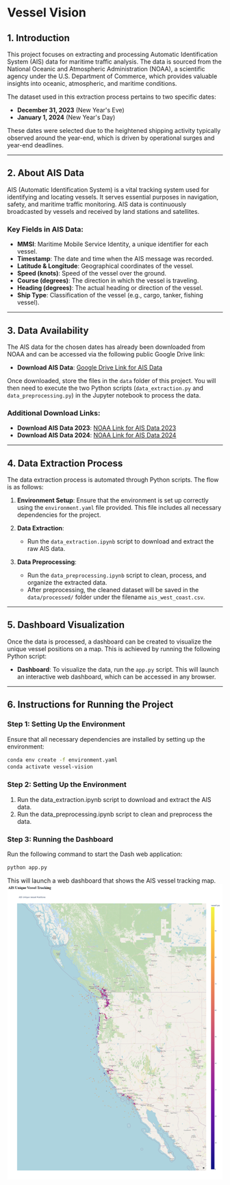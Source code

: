 # Vessel Vision

## 1. Introduction
This project focuses on extracting and processing Automatic Identification System (AIS) data for maritime traffic analysis. The data is sourced from the National Oceanic and Atmospheric Administration (NOAA), a scientific agency under the U.S. Department of Commerce, which provides valuable insights into oceanic, atmospheric, and maritime conditions.

The dataset used in this extraction process pertains to two specific dates:
- **December 31, 2023** (New Year's Eve)
- **January 1, 2024** (New Year's Day)

These dates were selected due to the heightened shipping activity typically observed around the year-end, which is driven by operational surges and year-end deadlines.

---

## 2. About AIS Data
AIS (Automatic Identification System) is a vital tracking system used for identifying and locating vessels. It serves essential purposes in navigation, safety, and maritime traffic monitoring. AIS data is continuously broadcasted by vessels and received by land stations and satellites.

### Key Fields in AIS Data:
- **MMSI**: Maritime Mobile Service Identity, a unique identifier for each vessel.
- **Timestamp**: The date and time when the AIS message was recorded.
- **Latitude & Longitude**: Geographical coordinates of the vessel.
- **Speed (knots)**: Speed of the vessel over the ground.
- **Course (degrees)**: The direction in which the vessel is traveling.
- **Heading (degrees)**: The actual heading or direction of the vessel.
- **Ship Type**: Classification of the vessel (e.g., cargo, tanker, fishing vessel).

---

## 3. Data Availability
The AIS data for the chosen dates has already been downloaded from NOAA and can be accessed via the following public Google Drive link:

- **Download AIS Data**: [Google Drive Link for AIS Data](https://drive.google.com/drive/folders/1zxJuSRigLEg4iY1pnUgW-Z49s2TEKEip?usp=sharing)

Once downloaded, store the files in the `data` folder of this project. You will then need to execute the two Python scripts (`data_extraction.py` and `data_preprocessing.py`) in the Jupyter notebook to process the data.

### Additional Download Links:
- **Download AIS Data 2023**: [NOAA Link for AIS Data 2023](https://www.coast.noaa.gov/htdata/CMSP/AISDataHandler/2023/index.html)
- **Download AIS Data 2024**: [NOAA Link for AIS Data 2024](https://coast.noaa.gov/htdata/CMSP/AISDataHandler/2024/index.html)

---

## 4. Data Extraction Process
The data extraction process is automated through Python scripts. The flow is as follows:

1. **Environment Setup**: Ensure that the environment is set up correctly using the `environment.yaml` file provided. This file includes all necessary dependencies for the project.

2. **Data Extraction**:
   - Run the `data_extraction.ipynb` script to download and extract the raw AIS data.
   
3. **Data Preprocessing**:
   - Run the `data_preprocessing.ipynb` script to clean, process, and organize the extracted data.
   - After preprocessing, the cleaned dataset will be saved in the `data/processed/` folder under the filename `ais_west_coast.csv`.

---

## 5. Dashboard Visualization
Once the data is processed, a dashboard can be created to visualize the unique vessel positions on a map. This is achieved by running the following Python script:

- **Dashboard**: To visualize the data, run the `app.py` script. This will launch an interactive web dashboard, which can be accessed in any browser.

---

## 6. Instructions for Running the Project

### Step 1: Setting Up the Environment
Ensure that all necessary dependencies are installed by setting up the environment:
```bash
conda env create -f environment.yaml
conda activate vessel-vision
```
### Step 2: Setting Up the Environment
1. Run the data_extraction.ipynb script to download and extract the AIS data.
2. Run the data_preprocessing.ipynb script to clean and preprocess the data.

### Step 3: Running the Dashboard
Run the following command to start the Dash web application:
```bash
python app.py
```

This will launch a web dashboard that shows the AIS vessel tracking map.
![AIS Map](img/AIS_MAP.png)


